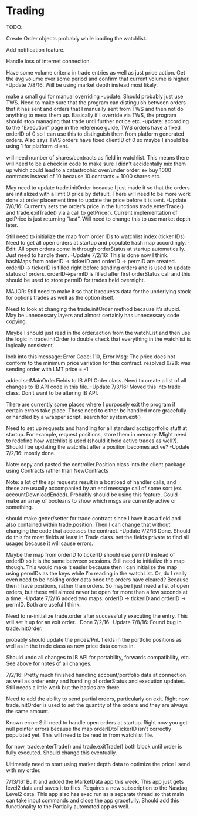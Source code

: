 # Trading

TODO: 

Create Order objects probably while loading the watchlist.

Add notification feature.

Handle loss of internet connection.

Have some volume criteria in trade entries as well as just price action. Get the avg volume over some period and confirm that current volume is higher.
-Update 7/8/16: Will be using market depth instead most likely.

make a small gui for manual overriding
-update: Should probably just use TWS. Need to make sure that the program can distinguish between orders that it has sent and orders that I manually sent from TWS and then not do anything to mess them up. Basically if I override via TWS, the program should stop managing that trade until further notice etc.
-update: according to the “Execution” page in the reference guide, TWS orders have a fixed orderID of 0 so I can use this to distinguish them from platform generated orders. Also says TWS orders have fixed clientID of 0 so maybe I should be using 1 for platform client.

will need number of shares/contracts as field in watchlist. This means there will 
need to be a check in code to make sure I didn’t accidentally mix them up which could lead to a catastrophic over/under order. ex buy 1000 contracts instead of 10 because 10 contracts = 1000 shares etc.

May need to update trade.initOrder because I just made it so that the orders are initialized with a limit 0 price by default. There will need to be more work done at order placement time to update the price before it is sent.
-Update 7/8/16: Currently sets the order’s price in the functions trade.enterTrade() and trade.exitTrade() via a call to getPrice(). Current implementation of getPrice is just returning “last”. Will need to change this to use market depth later.

Still need to initialize the map from order IDs to watchlist index (ticker IDs)
Need to get all open orders at startup and populate hash map accordingly. 
-Edit: All open orders come in through orderStatus at startup automatically. Just need to handle them.
-Update 7/2/16:
This is done now I think. hashMaps from orderID -> tickerID and orderID -> permID are created. orderID -> tickerID is filled right before sending orders and is used to update status of orders. orderID->permID is filled after first orderStatus call and this should be used to store permID for trades held overnight.

MAJOR: Still need to make it so that it requests data for the underlying stock for options trades as well as the option itself.

Need to look at changing the trade.initOrder method because it’s stupid. May be unnecessary layers and almost certainly has unnecessary code copying.

Maybe I should just read in the order.action from the watchList and then use the logic in trade.initOrder to double check that everything in the watchlist is logically consistent.

look into this message:
Error Code: 110, Error Msg: The price does not conform to the minimum price variation for this contract.
resolved 6/28: was sending order with LMT price = -1

added setMainOrderFields to IB API Order class. Need to create a list of all changes to IB API code in this file.
-Update 7/3/16: Moved this into trade class. Don’t want to be altering IB API.

There are currently some places where I purposely exit the program if certain errors take place. These need to either be handled more gracefully or handled by a wrapper script. search for system.exit()

Need to set up requests and handling for all standard acct/portfolio stuff at startup. For example, request positions, store them in memory. Might need to redefine how watchlist is used (should it hold active trades as well?). Should I be updating the watchlist after a position becomes active?
-Update 7/2/16:
mostly done.

Note: copy and pasted the controller.Position class into the client package using Contracts rather than NewContracts

Note: a lot of the api requests result in a boatload of handler calls, and these are usually accompanied by an end message call of some sort (ex. accountDownloadEnded). Probably should be using this feature. Could make an array of booleans to show which msgs are currently active or something.

should make getter/setter for trade.contract since I have it as a field and also contained within trade.position. Then I can change that without changing the code that accesses the contract.
-Update 7/2/16
Done. Should do this for most fields at least in Trade class. set the fields private to find all usages because it will cause errors.

Maybe the map from orderID to tickerID should use permID instead of orderID so it is the same between sessions. Still need to initialize this map though. This would make it easier because then I can initialize the map using permIDs as the keys while I’m reading in the watchList. 
Or, do I really even need to be holding order data once the orders have cleared? Because then I have positions, rather than orders. So maybe I just need a list of open orders, but these will almost never be open for more than a few seconds at a time.
-Update 7/2/16
added two maps: orderID -> tickerID and orderID -> permID. Both are useful I think.

Need to re-initialize trade.order after successfully executing the entry. This will set it up for an exit order. 
-Done 7/2/16
-Update 7/8/16: Found bug in trade.initOrder.

probably should update the prices/PnL fields in the portfolio positions as well as in the trade class as new price data comes in.

Should undo all changes to IB API for portability, forwards compatibility, etc. See above for notes of all changes.

7/2/16: 
Pretty much finished handling account/portfolio data at connection as well as order entry and handling of orderStatus and execution updates. Still needs a little work but the basics are there.

Need to add the ability to send partial orders, particularly on exit. Right now trade.initOrder is used to set the quantity of the orders and they are always the same amount.

Known error: Still need to handle open orders at startup. Right now you get null pointer errors because the map orderIDtoTickerID isn’t correctly populated yet. This will need to be read in from watchlist file.

for now, trade.enterTrade() and trade.exitTrade() both block until order is fully executed. Should change this eventually.

Ultimately need to start using market depth data to optimize the price I send with my order. 

7/13/16:
Built and added the MarketData app this week. This app just gets level2 data and saves it to files. Requires a new subscription to the Nasdaq Level2 data. This app also has exec run as a separate thread so that main can take input commands and close the app gracefully. Should add this functionality to the Partially automated app as well.